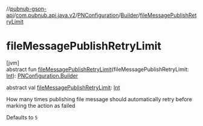 //[pubnub-gson-api](../../../../index.md)/[com.pubnub.api.java.v2](../../index.md)/[PNConfiguration](../index.md)/[Builder](index.md)/[fileMessagePublishRetryLimit](file-message-publish-retry-limit.md)

# fileMessagePublishRetryLimit

[jvm]\
abstract fun [fileMessagePublishRetryLimit](file-message-publish-retry-limit.md)(fileMessagePublishRetryLimit: [Int](https://kotlinlang.org/api/core/kotlin-stdlib/kotlin/-int/index.html)): [PNConfiguration.Builder](index.md)

abstract val [fileMessagePublishRetryLimit](file-message-publish-retry-limit.md): [Int](https://kotlinlang.org/api/core/kotlin-stdlib/kotlin/-int/index.html)

How many times publishing file message should automatically retry before marking the action as failed

Defaults to `5`
